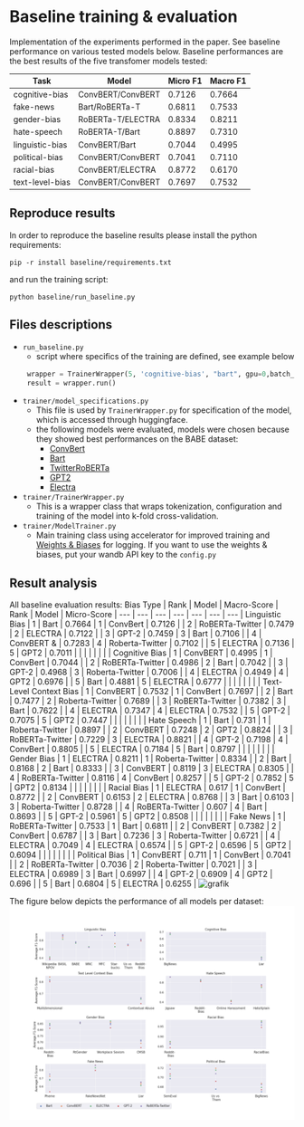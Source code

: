 # Baseline training & evaluation
Implementation of the experiments performed in the paper. See baseline performance on various tested models below.
Baseline performances are the best results of the five transfomer models tested:


| Task | Model | Micro F1 | Macro F1 |
| --- | --- | --- | --- |
| cognitive-bias | ConvBERT/ConvBERT | 0.7126 | 0.7664 |
| fake-news | Bart/RoBERTa-T | 	0.6811 | 0.7533 |
| gender-bias | RoBERTa-T/ELECTRA | 0.8334 | 0.8211 |
| hate-speech | RoBERTA-T/Bart | 0.8897 | 0.7310 |
| linguistic-bias | ConvBERT/Bart | 0.7044 | 0.4995 |
| political-bias | ConvBERT/ConvBERT | 0.7041 | 0.7110 |
| racial-bias | ConvBERT/ELECTRA | 0.8772 | 	0.6170 |
| text-level-bias | ConvBERT/ConvBERT | 0.7697 | 	0.7532 |

## Reproduce results
In order to reproduce the baseline results 
please install the python requirements:
```
pip -r install baseline/requirements.txt
```
and run the training script:
```
python baseline/run_baseline.py
```

## Files descriptions
* `run_baseline.py`
  * script where specifics of the training are defined, see example below
   ```python
    wrapper = TrainerWrapper(5, 'cognitive-bias', "bart", gpu=0,batch_size=64, model_length=78)
    result = wrapper.run()
   ```
* `trainer/model_specifications.py`
    - This file is used by `TrainerWrapper.py` for specification of the model, which is accessed through huggingface.
    - the following models were evaluated, models were chosen because they showed best performances on the BABE dataset:
      * [ConvBert](https://huggingface.co/YituTech/conv-bert-base)
      * [Bart](https://huggingface.co/facebook/bart-base)
      * [TwitterRoBERTa](https://huggingface.co/cardiffnlp/twitter-roberta-base)
      * [GPT2](https://huggingface.co/gpt2)
      * [Electra](https://huggingface.co/google/electra-base-discriminator)
* `trainer/TrainerWrapper.py`
  * This is a wrapper class that wraps tokenization, configuration and training of the model into k-fold cross-validation.
* `trainer/ModelTrainer.py`
  * Main training class using accelerator for improved training and [Weights & Biases](https://wandb.ai/home) for logging. If you want to use the weights & biases, put your wandb API key to the `config.py`
  
## Result analysis
All baseline evaluation results: 
Bias Type	|	Rank	|	Model	|	Macro-Score	|	Rank	|	Model	|	Micro-Score	|
---	|	---	|	---	|	---	|	---	|	---	|	---	|
Linguistic Bias	|	1	|	Bart	|	0.7664	|	1	|	ConvBert	|	0.7126	|
	|	2	|	RoBERTa-Twitter	|	0.7479	|	2	|	ELECTRA	|	0.7122	|
	|	3	|	GPT-2	|	0.7459	|	3	|	Bart	|	0.7106	|
	|	4	|	ConvBERT &	|	0.7283	|	4	|	Roberta-Twitter	|	0.7102	|
	|	5	|	ELECTRA	|	0.7136	|	5	|	GPT2	|	0.7011	|
	|		|		|		|		|		|		|
Cognitive Bias	|	1	|	ConvBERT	|	0.4995	|	1	|	ConvBert	|	0.7044	|
	|	2	|	RoBERTa-Twitter	|	0.4986	|	2	|	Bart	|	0.7042	|
	|	3	|	GPT-2	|	0.4968	|	3	|	Roberta-Twitter	|	0.7006	|
	|	4	|	ELECTRA	|	0.4949	|	4	|	GPT2	|	0.6976	|
	|	5	|	Bart	|	0.4881	|	5	|	ELECTRA	|	0.6777	|
	|		|		|		|		|		|		|
Text-Level Context Bias	|	1	|	ConvBERT	|	0.7532	|	1	|	ConvBert	|	0.7697	|
	|	2	|	Bart	|	0.7477	|	2	|	Roberta-Twitter	|	0.7689	|
	|	3	|	RoBERTa-Twitter	|	0.7382	|	3	|	Bart	|	0.7622	|
	|	4	|	ELECTRA	|	0.7347	|	4	|	ELECTRA	|	0.7532	|
	|	5	|	GPT-2	|	0.7075	|	5	|	GPT2	|	0.7447	|
	|		|		|		|		|		|		|
Hate Speech	|	1	|	Bart	|	0.731	|	1	|	Roberta-Twitter	|	0.8897	|
	|	2	|	ConvBERT	|	0.7248	|	2	|	GPT2	|	0.8824	|
	|	3	|	RoBERTa-Twitter	|	0.7229	|	3	|	ELECTRA	|	0.8821	|
	|	4	|	GPT-2	|	0.7198	|	4	|	ConvBert	|	0.8805	|
	|	5	|	ELECTRA	|	0.7184	|	5	|	Bart	|	0.8797	|
	|		|		|		|		|		|		|
Gender Bias	|	1	|	ELECTRA	|	0.8211	|	1	|	Roberta-Twitter	|	0.8334	|
	|	2	|	Bart	|	0.8168	|	2	|	Bart	|	0.8333	|
	|	3	|	ConvBERT	|	0.8119	|	3	|	ELECTRA	|	0.8305	|
	|	4	|	RoBERTa-Twitter	|	0.8116	|	4	|	ConvBert	|	0.8257	|
	|	5	|	GPT-2	|	0.7852	|	5	|	GPT2	|	0.8134	|
	|		|		|		|		|		|		|
Racial Bias	|	1	|	ELECTRA	|	0.617	|	1	|	ConvBert	|	0.8772	|
	|	2	|	ConvBERT	|	0.6153	|	2	|	ELECTRA	|	0.8768	|
	|	3	|	Bart	|	0.6103	|	3	|	Roberta-Twitter	|	0.8728	|
	|	4	|	RoBERTa-Twitter	|	0.607	|	4	|	Bart	|	0.8693	|
	|	5	|	GPT-2	|	0.5961	|	5	|	GPT2	|	0.8508	|
	|		|		|		|		|		|		|
Fake News	|	1	|	RoBERTa-Twitter	|	0.7533	|	1	|	Bart	|	0.6811	|
	|	2	|	ConvBERT	|	0.7382	|	2	|	ConvBert	|	0.6787	|
	|	3	|	Bart	|	0.7236	|	3	|	Roberta-Twitter	|	0.6721	|
	|	4	|	ELECTRA	|	0.7049	|	4	|	ELECTRA	|	0.6574	|
	|	5	|	GPT-2	|	0.6596	|	5	|	GPT2	|	0.6094	|
	|		|		|		|		|		|		|
Political Bias	|	1	|	ConvBERT	|	0.711	|	1	|	ConvBert	|	0.7041	|
	|	2	|	RoBERTa-Twitter	|	0.7036	|	2	|	Roberta-Twitter	|	0.7021	|
	|	3	|	ELECTRA	|	0.6989	|	3	|	Bart	|	0.6997	|
	|	4	|	GPT-2	|	0.6909	|	4	|	GPT2	|	0.696	|
	|	5	|	Bart	|	0.6804	|	5	|	ELECTRA	|	0.6255	|
![grafik](https://user-images.githubusercontent.com/73887717/219943005-17cfd82c-96a2-4540-aa6c-a06d9efbec2a.png)

The figure below depicts the performance of all models per dataset:
![d](../figures/per_dataset_performance.png)

